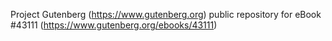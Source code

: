 Project Gutenberg (https://www.gutenberg.org) public repository for eBook #43111 (https://www.gutenberg.org/ebooks/43111)
